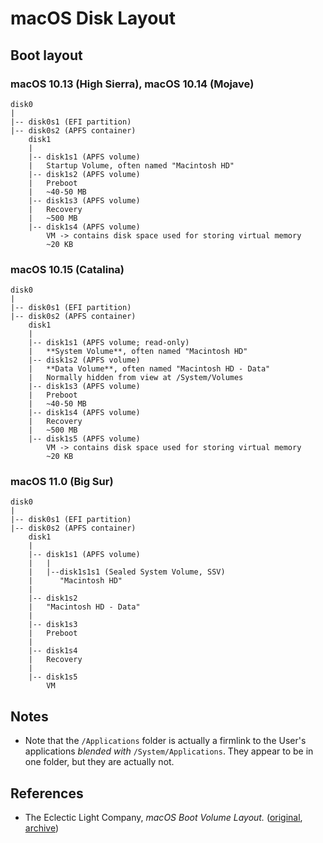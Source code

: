 # macOS Disk Layout

## Boot layout

### macOS 10.13 (High Sierra), macOS 10.14 (Mojave)

```
disk0
|
|-- disk0s1 (EFI partition)
|-- disk0s2 (APFS container)
    disk1
    |
    |-- disk1s1 (APFS volume)
    |   Startup Volume, often named "Macintosh HD"
    |-- disk1s2 (APFS volume)
    |   Preboot
    |   ~40-50 MB
    |-- disk1s3 (APFS volume)
    |   Recovery
    |   ~500 MB
    |-- disk1s4 (APFS volume)
        VM -> contains disk space used for storing virtual memory
        ~20 KB
```

### macOS 10.15 (Catalina)

```
disk0
|
|-- disk0s1 (EFI partition)
|-- disk0s2 (APFS container)
    disk1
    |
    |-- disk1s1 (APFS volume; read-only)
    |   **System Volume**, often named "Macintosh HD"
    |-- disk1s2 (APFS volume)
    |   **Data Volume**, often named "Macintosh HD - Data"
    |   Normally hidden from view at /System/Volumes
    |-- disk1s3 (APFS volume)
    |   Preboot
    |   ~40-50 MB
    |-- disk1s4 (APFS volume)
    |   Recovery
    |   ~500 MB
    |-- disk1s5 (APFS volume)
        VM -> contains disk space used for storing virtual memory
        ~20 KB
```

### macOS 11.0 (Big Sur)

```
disk0
|
|-- disk0s1 (EFI partition)
|-- disk0s2 (APFS container)
    disk1
    |
    |-- disk1s1 (APFS volume)
    |   |
    |   |--disk1s1s1 (Sealed System Volume, SSV)
    |      "Macintosh HD"
    |
    |-- disk1s2
    |   "Macintosh HD - Data"
    |
    |-- disk1s3
    |   Preboot
    |
    |-- disk1s4
    |   Recovery
    |
    |-- disk1s5
        VM
```

## Notes
- Note that the `/Applications` folder is actually a firmlink to the User's applications _blended with_ `/System/Applications`. They appear to be in one folder, but they are actually not.

## References

- The Eclectic Light Company, _macOS Boot Volume Layout._ ([original](https://eclecticlight.co/2020/09/16/boot-volume-layout/), [archive](https://archive.is/6rtLp))
